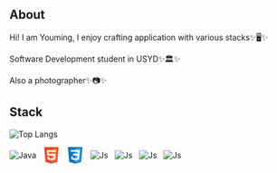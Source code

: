 ## About
Hi! I am Youming, I enjoy crafting application with various stacks✨🖥✨ 

Software Development student in USYD✨🏛✨ 

Also a photographer✨📷✨

<!-- # Leetcode
![Leetcode](https://leetcard.jacoblin.cool/youming16?theme=light&font=Monda) -->

## Stack
![Top Langs](https://github-readme-stats.vercel.app/api/top-langs/?username=youming16&hide=TeX&layout=compact)
<br>
<div>
  <img align="center" alt="Java" height="30" width="30" src="https://cdn-icons-png.flaticon.com/512/5968/5968282.png">
  &nbsp;
  <img align="center" alt="HTML"width="30" src="https://raw.githubusercontent.com/devicons/devicon/master/icons/html5/html5-original.svg">
  &nbsp;
  <img align="center" alt="CSS" height="30" width="30" src="https://raw.githubusercontent.com/devicons/devicon/master/icons/css3/css3-original.svg">
  &nbsp;
  <img align="center" alt="Js" width="30" src="https://cdn-icons-png.flaticon.com/512/5968/5968292.png">
  &nbsp;
  <img align="center" alt="Js" width="30" src="https://cdn-icons-png.flaticon.com/512/5968/5968350.png">
  &nbsp; 
  <img align="center" alt="Js" width="30" src="https://cdn-icons-png.flaticon.com/512/875/875209.png">
  &nbsp; 
  <img align="center" alt="Js" width="30" src="https://cdn-icons-png.flaticon.com/512/5968/5968322.png">
  
</div>
